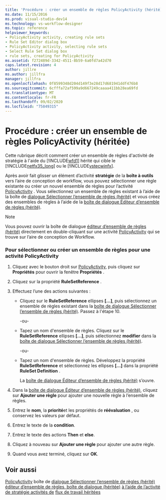 ```yaml
---
title: 'Procédure : créer un ensemble de règles PolicyActivity (hérité) | Microsoft Docs'
ms.date: 11/15/2016
ms.prod: visual-studio-dev14
ms.technology: vs-workflow-designer
ms.topic: reference
helpviewer_keywords:
- PolicyActivity activity, creating rule sets
- Rule Set Editor dialog box
- PolicyActivity activity, selecting rule sets
- Select Rule Set dialog box
- rule sets, creating for PolicyActivity
ms.assetid: f272489d-3342-4511-8b59-6a0fd7a42d70
caps.latest.revision: 4
author: jillre
ms.author: jillfra
manager: jillfra
ms.openlocfilehash: 0f8599348d204d149f3e28d17d681941ddf476b8
ms.sourcegitcommit: 6cfffa72af599a9d667249caaaa411bb28ea69fd
ms.translationtype: MT
ms.contentlocale: fr-FR
ms.lasthandoff: 09/02/2020
ms.locfileid: "75849315"
---
```

# <a name="how-to-create-a-policyactivity-rule-set-legacy"></a>Procédure : créer un ensemble de règles PolicyActivity (héritée)
Cette rubrique décrit comment créer un ensemble de règles d'activité de stratégie à l'aide du [!INCLUDE[wfd1](../includes/wfd1-md.md)] hérité qui cible le [!INCLUDE[netfx35_long](../includes/netfx35-long-md.md)] ou le [!INCLUDE[vstecwinfx](../includes/vstecwinfx-md.md)].

 Après avoir fait glisser un élément d’activité **stratégie** de la **boîte à outils** vers l’aire de conception de workflow, vous pouvez sélectionner une règle existante ou créer un nouvel ensemble de règles pour l’activité [PolicyActivity](https://msdn2.microsoft.com/library/system.workflow.activities.policyactivity.aspx) . Vous sélectionnez un ensemble de règles existant à l’aide de la boîte de [dialogue Sélectionner l’ensemble de règles (hérité)](../workflow-designer/select-rule-set-dialog-box-legacy.md) et vous créez des ensembles de règles à l’aide de la [boîte de dialogue Éditeur d’ensemble de règles (hérité)](../workflow-designer/rule-set-editor-dialog-box-legacy.md).

> [!NOTE]
> Vous pouvez ouvrir la boîte de dialogue [éditeur d’ensemble de règles (hérité)](../workflow-designer/rule-set-editor-dialog-box-legacy.md) directement en double-cliquant sur une activité [PolicyActivity](https://msdn2.microsoft.com/library/system.workflow.activities.policyactivity.aspx) qui se trouve sur l’aire de conception de Workflow.

### <a name="to-select-or-create-a-rule-set-for-a-policyactivity-activity"></a>Pour sélectionner ou créer un ensemble de règles pour une activité PolicyActivity

1. Cliquez avec le bouton droit sur [PolicyActivity](https://msdn2.microsoft.com/library/system.workflow.activities.policyactivity.aspx), puis cliquez sur **Propriétés** pour ouvrir la fenêtre **Propriétés** .

2. Cliquez sur la propriété **RuleSetReference** .

3. Effectuez l’une des actions suivantes :

    - Cliquez sur le **RuleSetReference** ellipses **[...]**, puis sélectionnez un ensemble de règles existant dans la [boîte de dialogue Sélectionner l’ensemble de règles (hérité)](../workflow-designer/select-rule-set-dialog-box-legacy.md). Passez à l'étape 10.

         -ou-

    - Tapez un nom d'ensemble de règles. Cliquez sur le **RuleSetReference** ellipses **[...]**, puis sélectionnez **modifier** dans la [boîte de dialogue Sélectionner l’ensemble de règles (hérité)](../workflow-designer/select-rule-set-dialog-box-legacy.md).

         -ou-

    - Tapez un nom d'ensemble de règles. Développez la propriété **RuleSetReference** et sélectionnez les ellipses **[...]** dans la propriété **RuleSet Definition** .

         La [boîte de dialogue Éditeur d’ensemble de règles (hérité)](../workflow-designer/rule-set-editor-dialog-box-legacy.md) s’ouvre.

4. Dans la [boîte de dialogue Éditeur d’ensemble de règles (hérité)](../workflow-designer/rule-set-editor-dialog-box-legacy.md), cliquez sur **Ajouter une règle** pour ajouter une nouvelle règle à l’ensemble de règles.

5. Entrez le **nom**, la **priorité**et les propriétés de **réévaluation** , ou conservez les valeurs par défaut.

6. Entrez le texte de la **condition**.

7. Entrez le texte des actions **Then** et **else**.

8. Cliquez à nouveau sur **Ajouter une règle** pour ajouter une autre règle.

9. Quand vous avez terminé, cliquez sur **OK**.

## <a name="see-also"></a>Voir aussi
 [PolicyActivity](https://msdn2.microsoft.com/library/system.workflow.activities.policyactivity.aspx) boîte de [dialogue Sélectionner l’ensemble de règles (hérité)](../workflow-designer/select-rule-set-dialog-box-legacy.md) [éditeur d’ensemble de règles, boîte de dialogue (héritée)](../workflow-designer/rule-set-editor-dialog-box-legacy.md) [à l’aide de l’activité de stratégie activités de](https://msdn2.microsoft.com/library/bb675229.aspx) [flux de travail héritées](../workflow-designer/legacy-workflow-activities.md)
